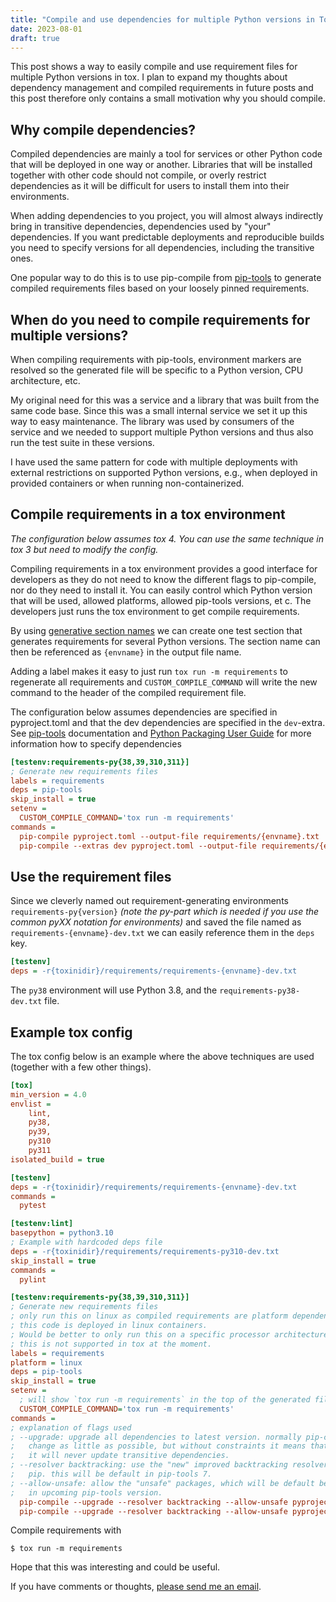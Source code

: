 ```yaml
---
title: "Compile and use dependencies for multiple Python versions in Tox"
date: 2023-08-01
draft: true
---
```


This post shows a way to easily compile and use requirement files for multiple
Python versions in tox. I plan to expand my thoughts about dependency
management and compiled requirements in future posts and this post therefore
only contains a small motivation why you should compile.

## Why compile dependencies?

Compiled dependencies are mainly a tool for services or other Python code that
will be deployed in one way or another. Libraries that will be installed
together with other code should not compile, or overly restrict dependencies as
it will be difficult for users to install them into their environments.

When adding dependencies to you project, you will almost always indirectly
bring in transitive dependencies, dependencies used by "your" dependencies. If
you want predictable deployments and reproducible builds you need to specify
versions for all dependencies, including the transitive ones. 

One popular way to do this is to use pip-compile from [pip-tools] to generate
compiled requirements files based on your loosely pinned requirements.

## When do you need to compile requirements for multiple versions?

When compiling requirements with pip-tools, environment markers are resolved so
the generated file will be specific to a Python version, CPU architecture, etc.

My original need for this was a service and a library that was built from the
same code base. Since this was a small internal service we set it up this way
to easy maintenance. The library was used by consumers of the service and we
needed to support multiple Python versions and thus also run the test suite in
these versions.

I have used the same pattern for code with multiple deployments with external
restrictions on supported Python versions, e.g., when deployed in provided
containers or when running non-containerized.

## Compile requirements in a tox environment

_The configuration below assumes tox 4. You can use the same technique in tox 3
but need to modify the config._

Compiling requirements in a tox environment provides a good interface for
developers as they do not need to know the different flags to pip-compile, nor
do they need to install it. You can easily control which Python version that
will be used, allowed platforms, allowed pip-tools versions, et c. The
developers just runs the tox environment to get compile requirements.

By using [generative section names] we can create one test section that
generates requirements for several Python versions. The section name can then
be referenced as `{envname}` in the output file name.

Adding a label makes it easy to just run `tox run -m requirements` to
regenerate all requirements and `CUSTOM_COMPILE_COMMAND` will write the new
command to the header of the compiled requirement file.

The configuration below assumes dependencies are specified in pyproject.toml
and that the dev dependencies are specified in the `dev`-extra. See [pip-tools]
documentation and [Python Packaging User Guide] for more information how to
specify dependencies

```ini
[testenv:requirements-py{38,39,310,311}]
; Generate new requirements files
labels = requirements
deps = pip-tools
skip_install = true
setenv =
  CUSTOM_COMPILE_COMMAND='tox run -m requirements'
commands =
  pip-compile pyproject.toml --output-file requirements/{envname}.txt
  pip-compile --extras dev pyproject.toml --output-file requirements/{envname}-dev.txt
```

## Use the requirement files

Since we cleverly named out requirement-generating environments
`requirements-py{version}` _(note the py-part which is needed if you use the
common pyXX notation for environments)_ and saved the file named as
`requirements-{envname}-dev.txt` we can easily reference them in the `deps`
key.

```ini
[testenv]
deps = -r{toxinidir}/requirements/requirements-{envname}-dev.txt
```

The `py38` environment will use Python 3.8, and the `requirements-py38-dev.txt`
file.

## Example tox config

The tox config below is an example where the above techniques are used
(together with a few other things).

```ini
[tox]
min_version = 4.0
envlist =
    lint,
    py38,
    py39,
    py310
    py311
isolated_build = true

[testenv]
deps = -r{toxinidir}/requirements/requirements-{envname}-dev.txt
commands =
  pytest

[testenv:lint]
basepython = python3.10
; Example with hardcoded deps file
deps = -r{toxinidir}/requirements/requirements-py310-dev.txt
skip_install = true
commands =
  pylint

[testenv:requirements-py{38,39,310,311}]
; Generate new requirements files
; only run this on linux as compiled requirements are platform dependent and
; this code is deployed in linux containers.
; Would be better to only run this on a specific processor architecture, but
; this is not supported in tox at the moment.
labels = requirements
platform = linux
deps = pip-tools
skip_install = true
setenv =
  ; will show `tox run -m requirements` in the top of the generated files.
  CUSTOM_COMPILE_COMMAND='tox run -m requirements'
commands =
; explanation of flags used
; --upgrade: upgrade all dependencies to latest version. normally pip-compile
;   change as little as possible, but without constraints it means that
;   it will never update transitive dependencies.
; --resolver backtracking: use the "new" improved backtracking resolver from
;   pip. this will be default in pip-tools 7.
; --allow-unsafe: allow the "unsafe" packages, which will be default behaviour
;   in upcoming pip-tools version.
  pip-compile --upgrade --resolver backtracking --allow-unsafe pyproject.toml --output-file requirements/{envname}.txt
  pip-compile --upgrade --resolver backtracking --allow-unsafe pyproject.toml --output-file requirements/{envname}-dev.txt
```

Compile requirements with

```shell
$ tox run -m requirements
```

Hope that this was interesting and could be useful.

If you have comments or thoughts, [please send me an email](/about/#contact-me).

[generative section names]: https://tox.wiki/en/latest/user_guide.html#generative-environments
[pip-tools]: https://github.com/jazzband/pip-tools
[Python Packaging User Guide]: https://packaging.python.org/en/latest/
